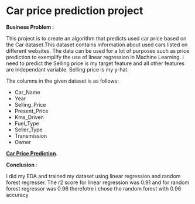 # Car price prediction project

<b> Business Problem : </b>

This project is to create an algorithm that predicts used car price based on the Car dataset.This dataset contains information about used cars listed on different websites. The data can be used for a lot of purposes such as price prediction to exemplify the use of linear regression in Machine Learning. i need to predict the Selling price is my target feature and all other features are independant variable. Selling price is my y-hat.

The columns in the given dataset is as follows:
* Car_Name
* Year
* Selling_Price
* Present_Price
* Kms_Driven
* Fuel_Type
* Seller_Type
* Transmission
* Owner

**[Car Price Prediction](https://github.com/BlessingNehohwa/car-price-prediction-project/blob/main/Car%20Price%20Prediction%20Analysis.ipynb
).**

<b> Conclusion </b>:

I did my EDA and trained my dataset using linear regression and random forest regresser. The r2 score 
for linear regression was 0.91 and for random forest regressor was 0.96 therefotre i chose the random forest with 0.96 accuracy 
